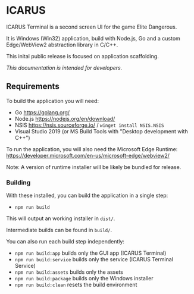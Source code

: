 # ICARUS

ICARUS Terminal is a second screen UI for the game Elite Dangerous.

It is Windows (Win32) application, build with Node.js, Go and a custom 
Edge/WebView2 abstraction library in C/C++.

This inital public release is focused on application scaffolding.

_This documentation is intended for developers._

## Requirements

To build the application you will need:

* Go https://golang.org/
* Node.js https://nodejs.org/en/download/
* NSIS https://nsis.sourceforge.io/ / `winget install NSIS.NSIS`
* Visual Studio 2019 (or MS Build Tools with "Desktop development with C++")

To run the application, you will also need the Microsoft Edge Runtime:
https://developer.microsoft.com/en-us/microsoft-edge/webview2/

Note: A version of runtime installer will be likely be bundled for release.

### Building

With these installed, you can build the application in a single step:

* `npm run build`

This will output an working installer in `dist/`.

Intermediate builds can be found in `build/`.

You can also run each build step independently:

* `npm run build:app` builds only the GUI app (ICARUS Terminal)
* `npm run build:service` builds only the service (ICARUS Terminal Service)
* `npm run build:assets` builds only the assets
* `npm run build:package` builds only the Windows installer
* `npm run build:clean` resets the build environment